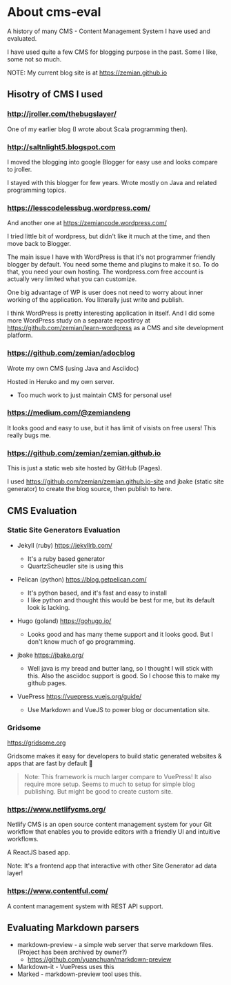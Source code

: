 # About cms-eval

A history of many CMS - Content Management System I have used and evaluated.

I have used quite a few CMS for blogging purpose in the past. Some I like,
some not so much.

NOTE: My current blog site is at https://zemian.github.io

## Hisotry of CMS I used

### http://jroller.com/thebugslayer/

One of my earlier blog (I wrote about Scala programming then).


### http://saltnlight5.blogspot.com

I moved the blogging into google Blogger for easy use and looks compare
to jroller.

I stayed with this blogger for few years. Wrote mostly on Java and related programming
topics.

### https://lesscodelessbug.wordpress.com/

And another one at https://zemiancode.wordpress.com/

I tried little bit of wordpress, but didn't like it much at the time, and then move back to Blogger.

The main issue I have with WordPress is that it's not programmer friendly blogger by default. You need some theme and plugins to make it so. To do that, you need your own hosting. The wordpress.com free account is actually very limited what you can customize.

One big advantage of WP is user does not need to worry about inner working of the application. You litterally just write and publish.

I think WordPress is pretty interesting application in itself. And I did some more WordPress study on a separate repostiroy at https://github.com/zemian/learn-wordpress as a CMS and site development platform.

### https://github.com/zemian/adocblog

Wrote my own CMS (using Java and Asciidoc)

Hosted in Heruko and my own server.

* Too much work to just maintain CMS for personal use!

### https://medium.com/@zemiandeng

It looks good and easy to use, but it has limit of visists on free users!
This really bugs me.

### https://github.com/zemian/zemian.github.io

This is just a static web site hosted by GitHub (Pages).

I used https://github.com/zemian/zemian.github.io-site and jbake (static site generator) 
to create the blog source, then publish to here.



## CMS Evaluation

### Static Site Generators Evaluation

* Jekyll (ruby) https://jekyllrb.com/ 
	- It's a ruby based generator
	- QuartzScheudler site is using this

* Pelican (python) https://blog.getpelican.com/
	- It's python based, and it's fast and easy to install
	- I like python and thought this would be best for me, but its default look is lacking.

* Hugo (goland) https://gohugo.io/
	- Looks good and has many theme support and it looks good. But I don't know much
	of go programming.

* jbake https://jbake.org/
	- Well java is my bread and butter lang, so I thought I will stick with this. Also
	the asciidoc support is good. So I choose this to make my github pages. 

* VuePress https://vuepress.vuejs.org/guide/
	- Use Markdown and VueJS to power blog or documentation site.

### Gridsome 

https://gridsome.org

Gridsome makes it easy for developers to build static generated websites & apps that are fast by default 🚀

> Note: This framework is much larger compare to VuePress! It also require more setup.
> Seems to much to setup for simple blog publishing. But might be good to create custom site.

### https://www.netlifycms.org/

Netlify CMS is an open source content management system for your Git workflow that enables you to provide editors with a friendly UI and intuitive workflows.

A ReactJS based app.

Note: It's a frontend app that interactive with other Site Generator ad data layer!

### https://www.contentful.com/

A content management system with REST API support.

## Evaluating Markdown parsers

* markdown-preview - a simple web server that serve markdown files. (Project has been archived by owner?)
    - https://github.com/yuanchuan/markdown-preview
* Markdown-it - VuePress uses this
* Marked - markdown-preview tool uses this. 
